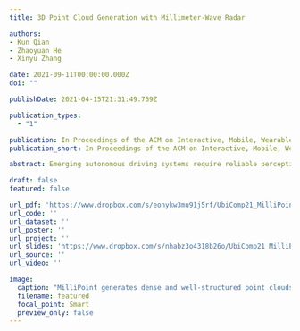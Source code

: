```yaml
---
title: 3D Point Cloud Generation with Millimeter-Wave Radar

authors:
- Kun Qian
- Zhaoyuan He
- Xinyu Zhang

date: 2021-09-11T00:00:00.000Z
doi: ""

publishDate: 2021-04-15T21:31:49.759Z

publication_types:
  - "1"

publication: In Proceedings of the ACM on Interactive, Mobile, Wearable and Ubiquitous Technologies (**IMWUT**) 2021
publication_short: In Proceedings of the ACM on Interactive, Mobile, Wearable and Ubiquitous Technologies (**IMWUT**)

abstract: Emerging autonomous driving systems require reliable perception of 3D surroundings. Unfortunately, current mainstream perception modalities, i.e., camera and Lidar, are vulnerable under challenging lighting and weather conditions. On the other hand, despite their all-weather operations, today’s vehicle Radars are limited to location and speed detection. In this paper, we introduce MilliPoint, a practical system that advances the Radar sensing capability to generate 3D point clouds. The key design principle of MilliPoint lies in enabling synthetic aperture radar (SAR) imaging on low-cost commodity vehicle Radars. To this end, MilliPoint models the relation between signal variations and Radar movement, and enables self-tracking of Radar at wavelength-scale precision, thus realize coherent spatial sampling. Furthermore, MilliPoint solves the unique problem of specular reflection, by properly focusing on the targets with post-imaging processing. It also exploits the Radar’s built-in antenna array to estimate the height of reflecting points, and eventually generate 3D point clouds. We have implemented MilliPoint on a commodity vehicle Radar. Our evaluation results show that MilliPoint effectively combats motion errors and specular reflections, and can construct 3D point clouds with much higher density and resolution compared with the existing vehicle Radar solutions.

draft: false
featured: false

url_pdf: 'https://www.dropbox.com/s/eonykw3mu91j5rf/UbiComp21_MilliPoint_paper.pdf?dl=0'
url_code: ''
url_dataset: ''
url_poster: ''
url_project: ''
url_slides: 'https://www.dropbox.com/s/nhabz3o4318b26o/UbiComp21_MilliPoint_slides.pptx?dl=0'
url_source: ''
url_video: ''

image:
  caption: "MilliPoint generates dense and well-structured point clouds using low-resolution radars."
  filename: featured
  focal_point: Smart
  preview_only: false
---
```


